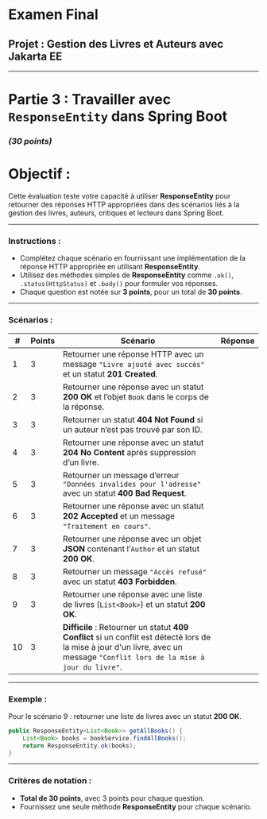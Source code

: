 # **Examen Final**  
## **Projet : Gestion des Livres et Auteurs avec Jakarta EE**

---

# **Partie 3 : Travailler avec `ResponseEntity` dans Spring Boot**  
### *(30 points)*


# Objectif : 
Cette évaluation teste votre capacité à utiliser **ResponseEntity** pour retourner des réponses HTTP appropriées dans des scénarios liés à la gestion des livres, auteurs, critiques et lecteurs dans Spring Boot.

---

### Instructions :
- Complétez chaque scénario en fournissant une implémentation de la réponse HTTP appropriée en utilisant **ResponseEntity**.
- Utilisez des méthodes simples de **ResponseEntity** comme `.ok()`, `.status(HttpStatus)` et `.body()` pour formuler vos réponses.
- Chaque question est notée sur **3 points**, pour un total de **30 points**.

---

### Scénarios :

| **#** | **Points** | **Scénario**                                                                                           | **Réponse**                                                     |
|-------|------------|--------------------------------------------------------------------------------------------------------|----------------------------------------------------------------|
| 1     | 3          | Retourner une réponse HTTP avec un message `"Livre ajouté avec succès"` et un statut **201 Created**.   |                                                                |
| 2     | 3          | Retourner une réponse avec un statut **200 OK** et l’objet `Book` dans le corps de la réponse.          |                                                                |
| 3     | 3          | Retourner un statut **404 Not Found** si un auteur n’est pas trouvé par son ID.                        |                                                                |
| 4     | 3          | Retourner une réponse avec un statut **204 No Content** après suppression d’un livre.                  |                                                                |
| 5     | 3          | Retourner un message d’erreur `"Données invalides pour l'adresse"` avec un statut **400 Bad Request**.  |                                                                |
| 6     | 3          | Retourner une réponse avec un statut **202 Accepted** et un message `"Traitement en cours"`.            |                                                                |
| 7     | 3          | Retourner une réponse avec un objet **JSON** contenant l’`Author` et un statut **200 OK**.             |                                                                |
| 8     | 3          | Retourner un message `"Accès refusé"` avec un statut **403 Forbidden**.                                 |                                                                |
| 9     | 3          | Retourner une réponse avec une liste de livres (`List<Book>`) et un statut **200 OK**.                 |                                                                |
| 10    | 3          | **Difficile** : Retourner un statut **409 Conflict** si un conflit est détecté lors de la mise à jour d'un livre, avec un message `"Conflit lors de la mise à jour du livre"`. |                                                                |

---

### Exemple :  
Pour le scénario 9 : retourner une liste de livres avec un statut **200 OK**.

```java
public ResponseEntity<List<Book>> getAllBooks() {
    List<Book> books = bookService.findAllBooks();
    return ResponseEntity.ok(books);
}
```

---

### Critères de notation :
- **Total de 30 points**, avec 3 points pour chaque question.
- Fournissez une seule méthode **ResponseEntity** pour chaque scénario.


